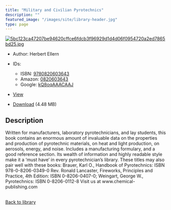 ```yaml
---
title: "Military and Civilian Pyrotechnics"
description: ""
featured_image: "/images/site/library-header.jpg"
type: page
---
```


<a href="" target="_blank">![5bc123ca47207be94620cffce6fdcb3f96929d1d4d06f0954720a2ed7865bd25.jpg](/images/library/5bc123ca47207be94620cffce6fdcb3f96929d1d4d06f0954720a2ed7865bd25.jpg)</a>
* Author: Herbert Ellern
* IDs:
  * ISBN: <a href="https://www.worldcat.org/isbn/9780820603643" target="_blank">9780820603643</a>
  * Amazon: <a href="https://www.amazon.com/dp/0820603643" target="_blank">0820603643</a>
  * Google: <a href="https://books.google.com/books?id=kQ8oqAAACAAJ" target="_blank">kQ8oqAAACAAJ</a>
* <a href="" target="_blank">View</a>

* [Download]() (4.48 MB)

## Description<div>
<p>Written for manufacturers, laboratory pyrotechnicians, and lay students, this book contains an enormous amount of invaluable data on the properties and production of pyrotechnic materials, on heat and light production, on aerosols, energy, and noise. Includes a manufacturing formulary, and a good reference section. Its wealth of information and highly readable style make it a ‘must have’ in every pyrotechnician’s library. These titles may also pair well with these books: Brauer, Karl O., Handbook of Pyrotechnics: ISBN 978-0-8206-0349-0 Rev. Ronald Lancaster, Fireworks, Principles and Practice, 4th Edition: ISBN 0-8206-0407-0; Weingart, George W., Pyrotechnics: ISBN 0-8206-0112-8 Visit us at www.chemical-publishing.com</p></div>

<br />[Back to library](/library/)
